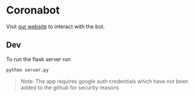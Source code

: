 # Coronabot #

Visit [our website](https://npsinrcisco.live) to interact with the bot.

## Dev ##

To run the flask server run

```bash
python server.py
```
> Note: The app requires google auth credentials which have not been added to the github for security reasons
